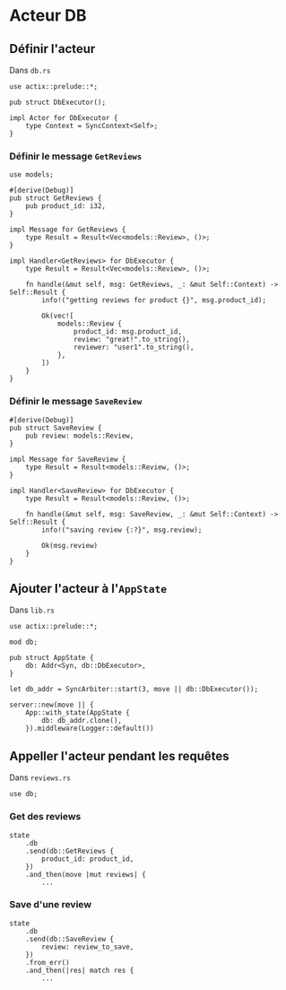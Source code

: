 # Acteur DB

## Définir l'acteur
Dans `db.rs`

```rust,no_run
use actix::prelude::*;

pub struct DbExecutor();

impl Actor for DbExecutor {
    type Context = SyncContext<Self>;
}
```

### Définir le message `GetReviews`

```rust,no_run
use models;

#[derive(Debug)]
pub struct GetReviews {
    pub product_id: i32,
}

impl Message for GetReviews {
    type Result = Result<Vec<models::Review>, ()>;
}

impl Handler<GetReviews> for DbExecutor {
    type Result = Result<Vec<models::Review>, ()>;

    fn handle(&mut self, msg: GetReviews, _: &mut Self::Context) -> Self::Result {
        info!("getting reviews for product {}", msg.product_id);

        Ok(vec![
            models::Review {
                product_id: msg.product_id,
                review: "great!".to_string(),
                reviewer: "user1".to_string(),
            },
        ])
    }
}
```

### Définir le message `SaveReview`

```rust,no_run
#[derive(Debug)]
pub struct SaveReview {
    pub review: models::Review,
}

impl Message for SaveReview {
    type Result = Result<models::Review, ()>;
}

impl Handler<SaveReview> for DbExecutor {
    type Result = Result<models::Review, ()>;

    fn handle(&mut self, msg: SaveReview, _: &mut Self::Context) -> Self::Result {
        info!("saving review {:?}", msg.review);

        Ok(msg.review)
    }
}
```

## Ajouter l'acteur à l'`AppState`
Dans `lib.rs`

```rust,no_run
use actix::prelude::*;

mod db;

pub struct AppState {
    db: Addr<Syn, db::DbExecutor>,
}
```

```rust,no_run
let db_addr = SyncArbiter::start(3, move || db::DbExecutor());

server::new(move || {
    App::with_state(AppState {
        db: db_addr.clone(),
    }).middleware(Logger::default())
```

## Appeller l'acteur pendant les requêtes
Dans `reviews.rs`

```rust,no_run
use db;
```

### Get des reviews

```rust,no_run
state
    .db
    .send(db::GetReviews {
        product_id: product_id,
    })
    .and_then(move |mut reviews| {
        ...
```

### Save d'une review

```rust,no_run
state
    .db
    .send(db::SaveReview {
        review: review_to_save,
    })
    .from_err()
    .and_then(|res| match res {
        ...
```
